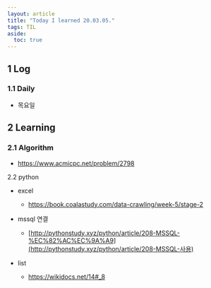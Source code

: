 ```yaml
---
layout: article
title: "Today I learned 20.03.05."
tags: TIL
aside:
  toc: true
---
```


## 1 Log

### 1.1 Daily

- 목요일




## 2 Learning

### 2.1 Algorithm

- https://www.acmicpc.net/problem/2798



2.2 python

- excel
  - https://book.coalastudy.com/data-crawling/week-5/stage-2

- mssql 연결 
  - [http://pythonstudy.xyz/python/article/208-MSSQL-%EC%82%AC%EC%9A%A9](http://pythonstudy.xyz/python/article/208-MSSQL-사용)

- list
  - https://wikidocs.net/14#_8